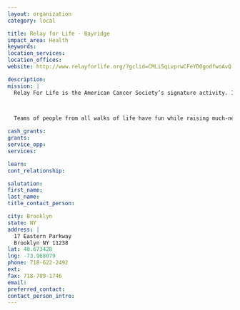```yaml
---
layout: organization
category: local

title: Relay for Life - Bayridge
impact_area: Health
keywords: 
location_services: 
location_offices: 
website: http://www.relayforlife.org/?gclid=CMLi5qLvprwCFeYDOgodfwoAvQ

description: 
mission: |
  Relay For Life is the American Cancer Society’s signature activity. It offers everyone in a community an opportunity to participate in the fight against cancer. Teams of people camp out at a local high school, park, or fairground and take turns walking or running around a track or path. Each team is asked to have a representative on the track at all times during the event. Relays are an overnight event, up to 24 hours in length.

  

  Teams of people from all walks of life have fun while raising much-needed funds to fight cancer and raise awareness of cancer prevention and treatment.

cash_grants: 
grants: 
service_opp: 
services: 

learn: 
cont_relationship: 

salutation: 
first_name: 
last_name: 
title_contact_person: 

city: Brooklyn
state: NY
address: |
  17 Eastern Parkway     
  Brooklyn NY 11238
lat: 40.673428
lng: -73.968079
phone: 718-622-2492
ext: 
fax: 718-789-1746
email: 
preferred_contact: 
contact_person_intro: 
---
```

